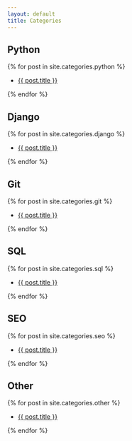 ```yaml
---
layout: default
title: Categories
---
```


<h2 class="post-list-heading">Python</h2>
{% for post in site.categories.python %}
<ul><li><a href="{{ post.url | prepend:site.baseurl }}">{{ post.title }}</a></li></ul>
{% endfor %}

<h2 class="post-list-heading">Django</h2>
{% for post in site.categories.django %}
<ul><li><a href="{{ post.url | prepend:site.baseurl }}">{{ post.title }}</a></li></ul>
{% endfor %}

<h2 class="post-list-heading">Git</h2>
{% for post in site.categories.git %}
<ul><li><a href="{{ post.url | prepend:site.baseurl }}">{{ post.title }}</a></li></ul>
{% endfor %}

<h2 class="post-list-heading">SQL</h2>
{% for post in site.categories.sql %}
<ul><li><a href="{{ post.url | prepend:site.baseurl }}">{{ post.title }}</a></li></ul>
{% endfor %}

<h2 class="post-list-heading">SEO</h2>
{% for post in site.categories.seo %}
<ul><li><a href="{{ post.url | prepend:site.baseurl }}">{{ post.title }}</a></li></ul>
{% endfor %}

<h2 class="post-list-heading">Other</h2>
{% for post in site.categories.other %}
<ul><li><a href="{{ post.url | prepend:site.baseurl }}">{{ post.title }}</a></li></ul>
{% endfor %}


